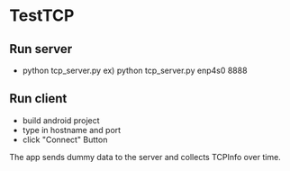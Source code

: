 # TestTCP

## Run server
- python tcp_server.py <interface> <port> ex) python tcp_server.py enp4s0 8888

## Run client
- build android project
- type in hostname and port
- click "Connect" Button

The app sends dummy data to the server and collects TCPInfo over time.
